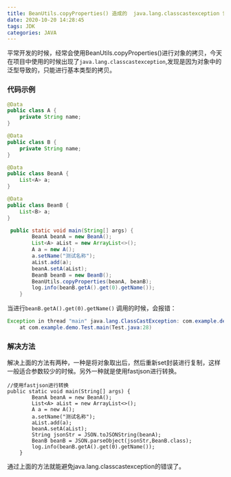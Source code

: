 ```yaml
---
title: BeanUtils.copyProperties() 造成的  java.lang.classcastexception 记录
date: 2020-10-20 14:28:45
tags: JDK
categories: JAVA
---
```

平常开发的时候，经常会使用BeanUtils.copyProperties()进行对象的拷贝，今天在项目中使用的时候出现了`java.lang.classcastexception`,发现是因为对象中的泛型导致的，只能进行基本类型的拷贝。<!--more-->

### 代码示例
```java
@Data
public class A {
    private String name;
}

@Data
public class B {
    private String name;
}

@Data
public class BeanA {
    List<A> a;
}

@Data
public class BeanB {
    List<B> a;
}

 public static void main(String[] args) {
        BeanA beanA = new BeanA();
        List<A> aList = new ArrayList<>();
        A a = new A();
        a.setName("测试名称");
        aList.add(a);
        beanA.setA(aList);
        BeanB beanB = new BeanB();
        BeanUtils.copyProperties(beanA, beanB);
        log.info(beanB.getA().get(0).getName());
    }
```

当进行`beanB.getA().get(0).getName()` 调用的时候，会报错：
``` java
Exception in thread "main" java.lang.ClassCastException: com.example.demo.A cannot be cast to com.example.demo.B
	at com.example.demo.Test.main(Test.java:28)
```

### 解决方法
解决上面的方法有两种，一种是将对象取出后，然后重新set封装进行复制，这样一般适合参数较少的时候。另外一种就是使用fastjson进行转换。

```
//使用fastjson进行转换
public static void main(String[] args) {
        BeanA beanA = new BeanA();
        List<A> aList = new ArrayList<>();
        A a = new A();
        a.setName("测试名称");
        aList.add(a);
        beanA.setA(aList);
        String jsonStr = JSON.toJSONString(beanA);
        BeanB beanB = JSON.parseObject(jsonStr,BeanB.class);
        log.info(beanB.getA().get(0).getName());
    }
```

通过上面的方法就能避免java.lang.classcastexception的错误了。